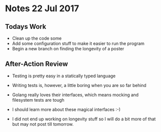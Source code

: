 # Notes 22 Jul 2017

## Todays Work

- Clean up the code some
- Add some configuration stuff to make it easier to run the program
- Begin a new branch on finding the longevity of a poster

## After-Action Review

- Testing is pretty easy in a statically typed language
- Writing tests is, however, a little boring when you are so far behind
- Golang really loves their interfaces, which means mocking and filesystem tests are tough
- I should learn more about these magical interfaces :-)

- I did not end up working on longevity stuff so I will do a bit more of that but may not post till tomorrow.
